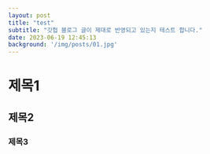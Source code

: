 ```yaml
---
layout: post
title: "test"
subtitle: "깃헙 블로그 글이 제대로 반영되고 있는지 테스트 합니다."
date: 2023-06-19 12:45:13
background: '/img/posts/01.jpg'
---
```


# 제목1
## 제목2
### 제목3
